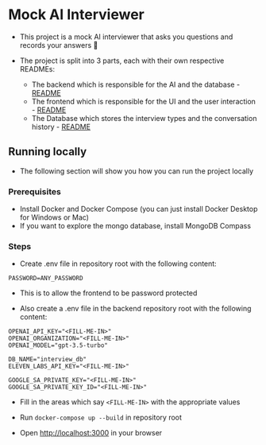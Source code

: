 # Mock AI Interviewer

- This project is a mock AI interviewer that asks you questions and records your answers 🧠

- The project is split into 3 parts, each with their own respective READMEs:
  - The backend which is responsible for the AI and the database - [README](./backend/README.md)
  - The frontend which is responsible for the UI and the user interaction - [README](./frontend/README.md)
  - The Database which stores the interview types and the conversation history - [README](./backend/backend/db/README.md)

## Running locally

- The following section will show you how you can run the project locally

### Prerequisites

- Install Docker and Docker Compose (you can just install Docker Desktop for Windows or Mac)
- If you want to explore the mongo database, install MongoDB Compass

### Steps

- Create .env file in repository root with the following content:

```env
PASSWORD=ANY_PASSWORD
```

- This is to allow the frontend to be password protected

- Also create a .env file in the backend repository root with the following content:

```env
OPENAI_API_KEY="<FILL-ME-IN>"
OPENAI_ORGANIZATION="<FILL-ME-IN>"
OPENAI_MODEL="gpt-3.5-turbo"

DB_NAME="interview_db"
ELEVEN_LABS_API_KEY="<FILL-ME-IN>"

GOOGLE_SA_PRIVATE_KEY="<FILL-ME-IN>"
GOOGLE_SA_PRIVATE_KEY_ID="<FILL-ME-IN>"
```

- Fill in the areas which say `<FILL-ME-IN>` with the appropriate values

- Run `docker-compose up --build` in repository root
- Open <http://localhost:3000> in your browser
